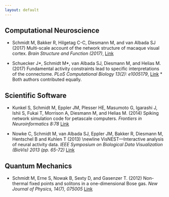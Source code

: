 ```yaml
---
layout: default
---
```


## Computational Neuroscience

- Schmidt M, Bakker R, Hilgetag C-C, Diesmann M, and van Albada SJ (2017) Multi-scale account of the network structure of macaque visual cortex. _Brain Structure and Function (2017)_, [Link](https://doi.org/10.1007/s00429-017-1554-4)

- Schuecker J*, Schmidt M*, van Albada SJ, Diesmann M, and Helias M. (2017) Fundamental activity constraints lead to specific interpretations of the connectome. _PLoS Computational Biology 13(2): e1005179_, [Link](http://journals.plos.org/ploscompbiol/article?id=10.1371/journal.pcbi.1005179) * Both authors contributed equally.

## Scientific Software

- Kunkel S, Schmidt M, Eppler JM, Plesser HE, Masumoto G, Igarashi J, Ishii S, Fukai T, Morrison A, Diesmann M, and Helias M. (2014) Spiking network simulation code for petascale computers. _Frontiers in Neuroinformatics 8:78_ [Link](http://journal.frontiersin.org/article/10.3389/fninf.2014.00078/full)

- Nowke C, Schmidt M, van Albada SJ, Eppler JM, Bakker R, Diesmann M, Hentschel B and Kuhlen T (2013) \newline VisNEST—Interactive analysis of neural activity data. _IEEE Symposium on Biological Data Visualization (BioVis) 2013 (pp. 65-72)_ [Link](http://ieeexplore.ieee.org/xpls/abs_all.jsp?arnumber=6664348&tag=1)

## Quantum Mechanics

- Schmidt M, Erne S, Nowak B, Sexty D, and Gasenzer T. (2012) Non-thermal fixed points and solitons in a one-dimensional Bose gas. _New Journal of Physics, 14(7), 075005_ [Link](http://iopscience.iop.org/article/10.1088/1367-2630/14/7/075005/meta)
